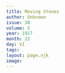```yaml
---
title: Moving Stones
author: Unknown
issue: 30
volume: 5
year: 1917
month: 22
day: VI
tags:
layout: page.njk
image:
---
```

